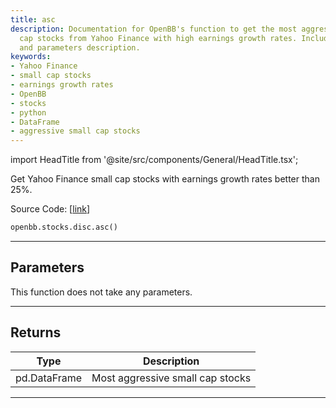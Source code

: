 ```yaml
---
title: asc
description: Documentation for OpenBB's function to get the most aggressive small
  cap stocks from Yahoo Finance with high earnings growth rates. Includes python code
  and parameters description.
keywords:
- Yahoo Finance
- small cap stocks
- earnings growth rates
- OpenBB
- stocks
- python
- DataFrame
- aggressive small cap stocks
---
```


import HeadTitle from '@site/src/components/General/HeadTitle.tsx';

<HeadTitle title="stocks.disc.asc - Reference | OpenBB SDK Docs" />

Get Yahoo Finance small cap stocks with earnings growth rates better than 25%.

Source Code: [[link](https://github.com/OpenBB-finance/OpenBBTerminal/tree/main/openbb_terminal/stocks/discovery/yahoofinance_model.py#L138)]

```python
openbb.stocks.disc.asc()
```

---

## Parameters

This function does not take any parameters.

---

## Returns

| Type | Description |
| ---- | ----------- |
| pd.DataFrame | Most aggressive small cap stocks |
---
